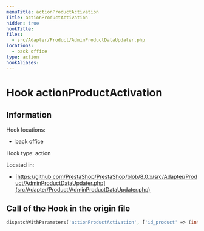 ```yaml
---
menuTitle: actionProductActivation
Title: actionProductActivation
hidden: true
hookTitle: 
files:
  - src/Adapter/Product/AdminProductDataUpdater.php
locations:
  - back office
type: action
hookAliases:
---
```


# Hook actionProductActivation

## Information

Hook locations: 
  - back office

Hook type: action

Located in: 
  - [https://github.com/PrestaShop/PrestaShop/blob/8.0.x/src/Adapter/Product/AdminProductDataUpdater.php](src/Adapter/Product/AdminProductDataUpdater.php)

## Call of the Hook in the origin file

```php
dispatchWithParameters('actionProductActivation', ['id_product' => (int) $product->id, 'product' => $product, 'activated' => $activate])
```